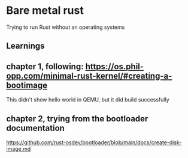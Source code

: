 # Bare metal rust

Trying to run Rust without an operating systems

## Learnings


## chapter 1, following: https://os.phil-opp.com/minimal-rust-kernel/#creating-a-bootimage
This didn't show hello world in QEMU, but it did build successfully

## chapter 2, trying from the bootloader documentation
https://github.com/rust-osdev/bootloader/blob/main/docs/create-disk-image.md


